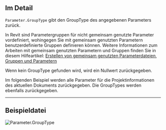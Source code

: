 ## Im Detail
`Parameter.GroupType` gibt den GroupType des angegebenen Parameters zurück.

In Revit sind Parametergruppen für nicht gemeinsam genutzte Parameter vordefiniert, wohingegen Sie mit gemeinsam genutzten Parametern benutzerdefinierte Gruppen definieren können. Weitere Informationen zum Arbeiten mit gemeinsam genutzten Parametern und Gruppen finden Sie in diesem Hilfeartikel: [Erstellen von gemeinsam genutzten Parameterdateien, Gruppen und Parametern](https://help.autodesk.com/view/RVT/2025/DEU/?guid=GUID-94EA2B8E-2C00-4D29-8D5A-C7C6664DE9CE)

Wenn kein GroupType gefunden wird, wird ein Nullwert zurückgegeben.

Im folgenden Beispiel werden alle Parameter für die Projektinformationen des aktuellen Dokuments zurückgegeben. Die GroupTypes werden ebenfalls zurückgegeben.
___
## Beispieldatei

![Parameter.GroupType](./Revit.Elements.Parameter.GroupType_img.jpg)

